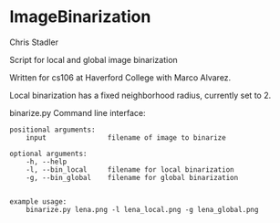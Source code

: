 ImageBinarization
=================
Chris Stadler

Script for local and global image binarization

Written for cs106 at Haverford College with Marco Alvarez.


Local binarization has a fixed neighborhood radius, currently set to 2.

binarize.py Command line interface:

	positional arguments:
		input          		filename of image to binarize

	optional arguments:
		-h, --help
		-l, --bin_local		filename for local binarization
		-g, --bin_global	filename for global binarization


	example usage:
		binarize.py lena.png -l lena_local.png -g lena_global.png